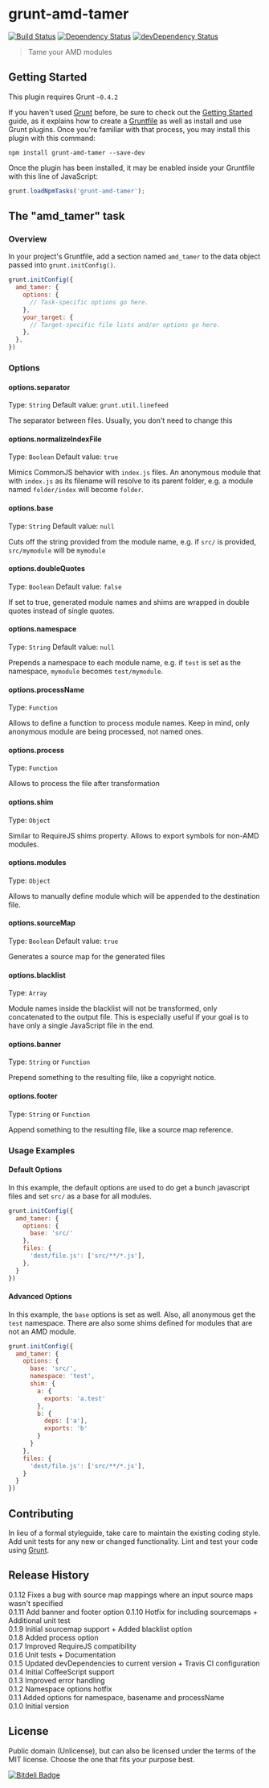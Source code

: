 # grunt-amd-tamer

[![Build Status](https://travis-ci.org/freezedev/grunt-amd-tamer.png?branch=master)](https://travis-ci.org/freezedev/grunt-amd-tamer)
[![Dependency Status](https://david-dm.org/freezedev/grunt-amd-tamer.png)](https://david-dm.org/freezedev/grunt-amd-tamer)
[![devDependency Status](https://david-dm.org/freezedev/grunt-amd-tamer/dev-status.png)](https://david-dm.org/freezedev/grunt-amd-tamer#info=devDependencies)

> Tame your AMD modules

## Getting Started
This plugin requires Grunt `~0.4.2`

If you haven't used [Grunt](http://gruntjs.com/) before, be sure to check out the [Getting Started](http://gruntjs.com/getting-started) guide, as it explains how to create a [Gruntfile](http://gruntjs.com/sample-gruntfile) as well as install and use Grunt plugins. Once you're familiar with that process, you may install this plugin with this command:

```shell
npm install grunt-amd-tamer --save-dev
```

Once the plugin has been installed, it may be enabled inside your Gruntfile with this line of JavaScript:

```js
grunt.loadNpmTasks('grunt-amd-tamer');
```

## The "amd_tamer" task

### Overview
In your project's Gruntfile, add a section named `amd_tamer` to the data object passed into `grunt.initConfig()`.

```js
grunt.initConfig({
  amd_tamer: {
    options: {
      // Task-specific options go here.
    },
    your_target: {
      // Target-specific file lists and/or options go here.
    },
  },
})
```

### Options

#### options.separator
Type: `String`
Default value: `grunt.util.linefeed`

The separator between files. Usually, you don't need to change this

#### options.normalizeIndexFile
Type: `Boolean`
Default value: `true`

Mimics CommonJS behavior with `index.js` files. An anonymous module that with `index.js` as its filename will resolve to its parent folder, e.g. a module named `folder/index` will become `folder`.

#### options.base
Type: `String`
Default value: `null`

Cuts off the string provided from the module name, e.g. if `src/` is provided, `src/mymodule` will be `mymodule`

#### options.doubleQuotes
Type: `Boolean`
Default value: `false`

If set to true, generated module names and shims are wrapped in double quotes instead of single quotes.

#### options.namespace
Type: `String`
Default value: `null`

Prepends a namespace to each module name, e.g. if `test` is set as the namespace, `mymodule` becomes `test/mymodule`.

#### options.processName
Type: `Function`

Allows to define a function to process module names. Keep in mind, only anonymous module are being processed, not named ones.

#### options.process
Type: `Function`

Allows to process the file after transformation

#### options.shim
Type: `Object`

Similar to RequireJS shims property. Allows to export symbols for non-AMD modules.

#### options.modules
Type: `Object`

Allows to manually define module which will be appended to the destination file.

#### options.sourceMap
Type: `Boolean`
Default value: `true`

Generates a source map for the generated files

#### options.blacklist
Type: `Array`

Module names inside the blacklist will not be transformed, only concatenated 
to the output file. This is especially useful if your goal is to have only a 
single JavaScript file in the end.

#### options.banner
Type: `String` or `Function`

Prepend something to the resulting file, like a copyright notice.

#### options.footer
Type: `String` or `Function`

Append something to the resulting file, like a source map reference.

### Usage Examples

#### Default Options
In this example, the default options are used to do get a bunch javascript files and set `src/` as a base for all modules.

```js
grunt.initConfig({
  amd_tamer: {
    options: {
      base: 'src/'
    },
    files: {
      'dest/file.js': ['src/**/*.js'],
    },
  }
})
```

#### Advanced Options
In this example, the `base` options is set as well. Also, all anonymous get the `test` namespace. There are also some shims defined for modules that are not an AMD module.

```js
grunt.initConfig({
  amd_tamer: {
    options: {
      base: 'src/',
      namespace: 'test',
      shim: {
        a: {
          exports: 'a.test'
        },
        b: {
          deps: ['a'],
          exports: 'b'
        }
      }
    },
    files: {
      'dest/file.js': ['src/**/*.js'],
    }
  }
})
```

## Contributing
In lieu of a formal styleguide, take care to maintain the existing coding style. Add unit tests for any new or changed functionality. Lint and test your code using [Grunt](http://gruntjs.com/).

## Release History
0.1.12 Fixes a bug with source map mappings where an input source maps wasn't specified  
0.1.11 Add banner and footer option
0.1.10 Hotfix for including sourcemaps + Additional unit test  
0.1.9  Initial sourcemap support + Added blacklist option  
0.1.8  Added process option  
0.1.7  Improved RequireJS compatibility  
0.1.6  Unit tests + Documentation  
0.1.5  Updated devDependencies to current version + Travis CI configuration  
0.1.4  Initial CoffeeScript support  
0.1.3  Improved error handling  
0.1.2  Namespace options hotfix  
0.1.1  Added options for namespace, basename and processName  
0.1.0  Initial version  

## License
Public domain (Unlicense), but can also be licensed under the terms of the MIT 
license. Choose the one that fits your purpose best.

[![Bitdeli Badge](https://d2weczhvl823v0.cloudfront.net/freezedev/grunt-amd-tamer/trend.png)](https://bitdeli.com/free "Bitdeli Badge")


